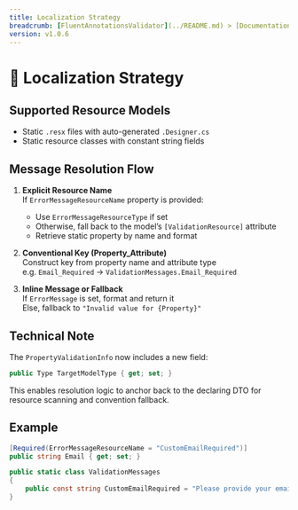 ```yaml
---
title: Localization Strategy
breadcrumb: [FluentAnnotationsValidator](../README.md) > [Documentation](index.md) > Localization Strategy
version: v1.0.6
---
```


# 🧠 Localization Strategy

## Supported Resource Models

- Static `.resx` files with auto-generated `.Designer.cs`
- Static resource classes with constant string fields

## Message Resolution Flow

1. **Explicit Resource Name**  
   If `ErrorMessageResourceName` property is provided:
   - Use `ErrorMessageResourceType` if set
   - Otherwise, fall back to the model’s `[ValidationResource]` attribute
   - Retrieve static property by name and format

2. **Conventional Key (Property_Attribute)**  
   Construct key from property name and attribute type  
   e.g. `Email_Required` → `ValidationMessages.Email_Required`

3. **Inline Message or Fallback**  
   If `ErrorMessage` is set, format and return it  
   Else, fallback to `"Invalid value for {Property}"`

## Technical Note

The `PropertyValidationInfo` now includes a new field:

```csharp
public Type TargetModelType { get; set; }
```

This enables resolution logic to anchor back to the declaring DTO for 
resource scanning and convention fallback.

## Example

```csharp
[Required(ErrorMessageResourceName = "CustomEmailRequired")]
public string Email { get; set; }

public static class ValidationMessages
{
    public const string CustomEmailRequired = "Please provide your email.";
}
```
